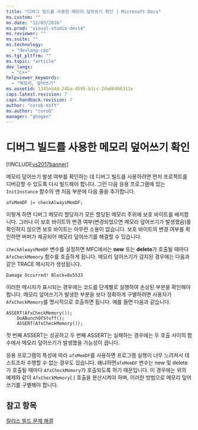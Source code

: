 ```yaml
---
title: "디버그 빌드를 사용한 메모리 덮어쓰기 확인 | Microsoft Docs"
ms.custom: ""
ms.date: "12/03/2016"
ms.prod: "visual-studio-dev14"
ms.reviewer: ""
ms.suite: ""
ms.technology: 
  - "devlang-cpp"
ms.tgt_pltfrm: ""
ms.topic: "article"
dev_langs: 
  - "C++"
helpviewer_keywords: 
  - "메모리, 덮어쓰기"
ms.assetid: 1345eb4d-24ba-4595-b1cc-2da66986311e
caps.latest.revision: 7
caps.handback.revision: 7
author: "corob-msft"
ms.author: "corob"
manager: "ghogen"
---
```

# 디버그 빌드를 사용한 메모리 덮어쓰기 확인
[!INCLUDE[vs2017banner](../../assembler/inline/includes/vs2017banner.md)]

메모리 덮어쓰기 발생 여부를 확인하는 데 디버그 빌드를 사용하려면 먼저 프로젝트를 디버깅할 수 있도록 다시 빌드해야 합니다.  그런 다음 응용 프로그램에 있는 `InitInstance` 함수의 맨 처음 부분에 다음 줄을 추가합니다.  
  
```  
afxMemDF |= checkAlwaysMemDF;  
```  
  
 이렇게 하면 디버그 메모리 할당자가 모든 할당된 메모리 주위에 보호 바이트를 배치합니다.  그러나 이 보호 바이트의 변경 여부\(변경되었으면 메모리 덮어쓰기가 발생했음\)를 확인하지 않으면 보호 바이트는 아무런 소용이 없습니다.  보호 바이트의 변경 여부를 확인하면 버퍼가 제공되어 메모리 덮어쓰기를 해결할 수 있습니다.  
  
 `checkAlwaysMemDF` 변수를 설정하면 MFC에서는 **new** 또는 **delete**가 호출될 때마다 `AfxCheckMemory` 함수를 호출하게 됩니다.  메모리 덮어쓰기가 감지된 경우에는 다음과 같은 TRACE 메시지가 생성됩니다.  
  
```  
Damage Occurred! Block=0x5533  
```  
  
 이러한 메시지가 표시되는 경우에는 코드를 단계별로 실행하여 손상된 부분을 확인해야 합니다.  메모리 덮어쓰기가 발생한 부분을 보다 정확하게 구별하려면 사용자가 `AfxCheckMemory`를 명시적으로 호출하면 됩니다.  예를 들면 다음과 같습니다.  
  
```  
ASSERT(AfxCheckMemory());  
    DoABunchOfStuff();  
    ASSERT(AfxCheckMemory());  
```  
  
 첫 번째 ASSERT는 성공하고 두 번째 ASSERT는 실패하는 경우에는 두 호출 사이의 함수에서 메모리 덮어쓰기가 발생했을 가능성이 큽니다.  
  
 응용 프로그램의 특성에 따라 `afxMemDF`를 사용하면 프로그램 실행이 너무 느려져서 테스트조차 수행할 수 없는 경우도 있습니다.  왜냐하면`afxMemDF` 변수는 new 및 delete가 호출될 때마다 `AfxCheckMemory`가 호출되도록 하기 때문입니다.  이 경우에는 위의 예제와 같이 `AfxCheckMemory`\( \) 호출을 분산시켜야 하며, 이러한 방법으로 메모리 덮어쓰기를 구별해야 합니다.  
  
## 참고 항목  
 [릴리스 빌드 문제 해결](../../build/reference/fixing-release-build-problems.md)
